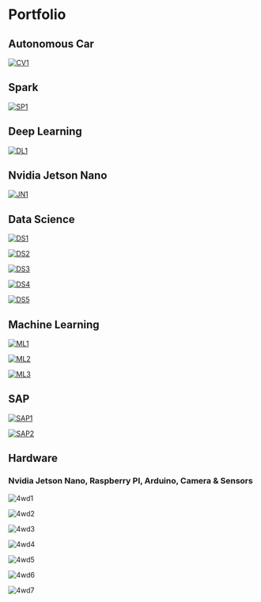 # Portfolio

## Autonomous Car

[![CV1](images/L13.png)](./CV_Self_Driving_Car.ipynb)

## Spark

[![SP1](images/L14.png)](./Spark_Nvidia_Jetson_Nano.ipynb)

## Deep Learning

[![DL1](images/L11.png)](./DL_Image_Classification.ipynb)

## Nvidia Jetson Nano

[![JN1](images/L12.png)](./Nvidia_Jetson_Nano_GPIO.ipynb)

## Data Science

[![DS1](images/L1.png)](./DS_eBay_Kleinanzeigen.ipynb)

[![DS2](images/L3.png)](./DS_Dataset_Step1.ipynb)

[![DS3](images/L6.png)](./DS_Dataset_Step2.ipynb)

[![DS4](images/L7.png)](./log_temp.py)

[![DS5](images/L9.png)](./log_temp.log)

## Machine Learning

[![ML1](images/L2.png)](./ML_Tensorflow_Iris.ipynb)

[![ML2](images/L5.png)](./ML_Banknote.ipynb)

[![ML3](images/L10.png)](./ML_Linear_Regression.ipynb)

## SAP

[![SAP1](images/L4.png)](./SAP_HCP_Sensor_Step1.ipynb)

[![SAP2](images/L8.png)](./SAP_HCP_Sensor_Step2.ipynb)

## Hardware

### Nvidia Jetson Nano, Raspberry PI, Arduino, Camera & Sensors

![4wd1](images/cv_car_road.jpg)

![4wd2](images/cv_car_lateral.jpg)

![4wd3](images/cv_car_lateral1.jpg)

![4wd4](images/4wd1.jpg)

![4wd5](images/4wd2.jpg)

![4wd6](images/dl_bmw_car_video.png)

![4wd7](images/dl_red_ball_video.png)